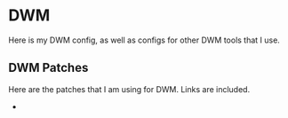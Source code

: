 # DWM

Here is my DWM config, as well as configs for other DWM tools that I use.

## DWM Patches

Here are the patches that I am using for DWM. Links are included.

*

